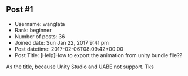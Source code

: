 ## Post #1
- Username: wanglata
- Rank: beginner
- Number of posts: 36
- Joined date: Sun Jan 22, 2017 9:41 pm
- Post datetime: 2017-02-06T08:09:42+00:00
- Post Title: [Help]How to export the animation from unity bundle file??

As the title, because Unity Studio and UABE not support. Tks
